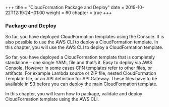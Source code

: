 +++
title = "CloudFormation Package and Deploy"
date = 2019-10-22T12:19:24+01:00
weight = 60
chapter = true
+++

### Package and Deploy

So far, you have deployed CloudFormation templates using the Console. It is also possible to use the AWS CLI to deploy a CloudFormation template. In this chapter, you will use the AWS CLI to deploy a CloudFormation template.

So far, you have deployed a CloudFormation template that is completely standalone – one single YAML file and that’s it. Easy to deploy via AWS Console. However in some cases CFN templates refer to other files, or artifacts. For example Lambda source or ZIP file, nested CloudFormation Template file, or an API definition for API Gateway. These files have to be available in S3 before you can deploy the main CloudFormation template.

In this chapter, you will learn how to package, validate and deploy CloudFormation template using the AWS CLI. 
